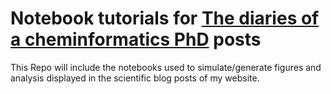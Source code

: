 # Notebook tutorials for [The diaries of a cheminformatics PhD](https://afnan-sultan.github.io/) posts

This Repo will include the notebooks used to simulate/generate figures and analysis displayed in the scientific blog posts of my website.
